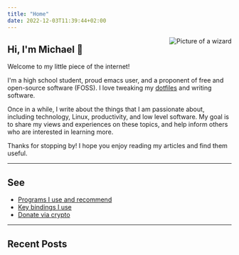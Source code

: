 ```yaml
---
title: "Home"
date: 2022-12-03T11:39:44+02:00
---
```


<img
align="right"
id="partywizard"
src="/images/partywizard.gif"
alt="Picture of a wizard">

## Hi, I'm Michael 👋

Welcome to my little piece of the internet!

I'm a high school student, proud emacs user, and a proponent of free and open-source software (FOSS). I love tweaking my [dotfiles](https://github.com/michaelneuper/dotfiles) and writing software.

Once in a while, I write about the things that I am passionate about, including technology, Linux, productivity, and low level software.
My goal is to share my views and experiences on these topics, and help inform others who are interested in learning more.

Thanks for stopping by! I hope you enjoy reading my articles and find them useful.

---

## See

- [Programs I use and recommend](/software/)
- [Key bindings I use](/keybindings/)
- [Donate via crypto](/donate/)

---

## Recent Posts
